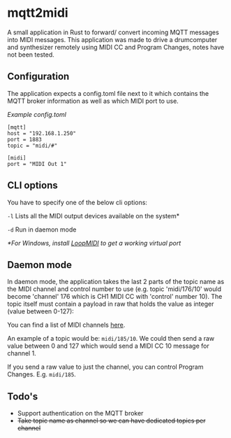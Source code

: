# mqtt2midi

A small application in Rust to forward/ convert incoming MQTT messages into MIDI messages. This application was made to drive a drumcomputer and synthesizer remotely using MIDI CC and Program Changes, notes have not been tested.

## Configuration

The application expects a config.toml file next to it which contains the MQTT broker information as well as which MIDI port to use.

_Example config.toml_
```
[mqtt]
host = "192.168.1.250"
port = 1883
topic = "midi/#"

[midi]
port = "MIDI Out 1"
```

## CLI options

You have to specify one of the below cli options:

```-l``` Lists all the MIDI output devices available on the system*

```-d``` Run in daemon mode 

_*For Windows, install [LoopMIDI](https://www.tobias-erichsen.de/software/loopmidi.html) to get a working virtual port_

## Daemon mode

In daemon mode, the application takes the last 2 parts of the topic name as the MIDI channel and control number to use (e.g. topic 'midi/176/10' would become 'channel' 176 which is CH1 MIDI CC with 'control' number 10). The topic itself must contain a payload in raw that holds the value as integer (value between 0-127):

You can find a list of MIDI channels [here](https://midi.org/expanded-midi-1-0-messages-list).

An example of a topic would be: ```midi/185/10```. We could then send a raw value between 0 and 127 which would send a MIDI CC 10 message for channel 1.

If you send a raw value to just the channel, you can control Program Changes. E.g. ```midi/185```.

## Todo's

* Support authentication on the MQTT broker
* ~~Take topic name as channel so we can have dedicated topics per channel~~